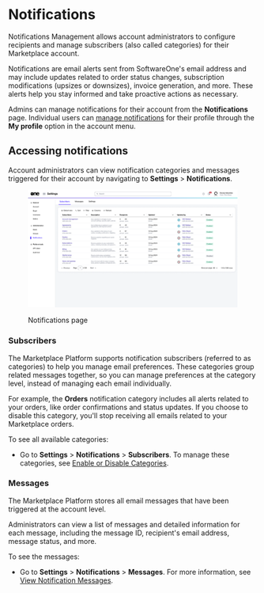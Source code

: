 # Notifications

Notifications Management allows account administrators to configure recipients and manage subscribers (also called categories) for their Marketplace account.&#x20;

Notifications are email alerts sent from SoftwareOne's email address and may include updates related to order status changes, subscription modifications (upsizes or downsizes), invoice generation, and more. These alerts help you stay informed and take proactive actions as necessary.

Admins can manage notifications for their account from the **Notifications** page. Individual users can [manage notifications](../../../marketplace-platform/getting-started/interface/manage-notification-preferences.md) for their profile through the **My profile** option in the account menu.&#x20;

## Accessing notifications <a href="#accessing-notifications" id="accessing-notifications"></a>

Account administrators can view notification categories and messages triggered for their account by navigating to **Settings** > **Notifications**.

<div data-with-frame="true"><figure><img src="../../../.gitbook/assets/notifications_interface.png" alt=""><figcaption><p>Notifications page</p></figcaption></figure></div>

### Subscribers

The Marketplace Platform supports notification subscribers (referred to as categories) to help you manage email preferences. These categories group related messages together, so you can manage preferences at the category level, instead of managing each email individually.

For example, the **Orders** notification category includes all alerts related to your orders, like order confirmations and status updates. If you choose to disable this category, you'll stop receiving all emails related to your Marketplace orders.&#x20;

To see all available categories:

* Go to **Settings** > **Notifications** > **Subscribers**. To manage these categories, see [Enable or Disable Categories](enable-or-disable-categories.md).

### Messages

The Marketplace Platform stores all email messages that have been triggered at the account level.&#x20;

Administrators can view a list of messages and detailed information for each message, including the message ID, recipient's email address, message status, and more.&#x20;

To see the messages:

* Go to **Settings** > **Notifications** > **Messages**. For more information, see [View Notification Messages](view-notification-messages.md).
